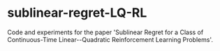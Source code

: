# sublinear-regret-LQ-RL
Code and experiments for the paper 'Sublinear Regret for a Class of Continuous-Time Linear--Quadratic Reinforcement Learning Problems'.
